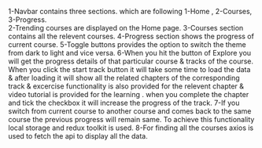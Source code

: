 1-Navbar contains three sections. which are following  1-Home , 2-Courses, 3-Progress.  
2-Trending courses are displayed on the Home page.
3-Courses section contains all the relevent courses.
4-Progress section shows the progress of current course.
5-Toggle buttons provides the option to switch the theme from dark to light and vice versa.
6-When you hit the button of Explore you will get the progress details of that particular course & tracks of the course. When you click the start track button it will take some time to load the data & after loading it will show all the related chapters of the corresponding track & excercise functionality is also provided for the relevent chapter & video tutorial is provided for the learning . when you complete the chapter and tick the checkbox it will increase the progress of the track. 
7-If you switch from current course to another course and comes back to the same course the previous progress will remain same. To achieve this functionality local storage and redux toolkit is used.
8-For finding all the courses axios is used to fetch the api to display all the data.  
